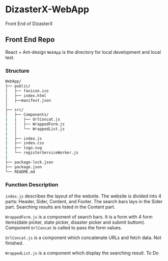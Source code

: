 # DizasterX-WebApp

Front End of DizasterX

## Front End Repo

React + Ant-design
`WebApp` is the directory for local development and local test.

### Structure

```bash
WebApp/
├── public/
│   ├── favicon.ico
│   ├── index.html
│   ├──manifest.json
│
├── src/
│   ├── Components/
|   |   ├── UrlConcat.js
|   │   ├── WrappedForm.js
|   │   └── WrappedList.js
|   │
|   ├── index.js
|   ├── index.css
|   ├── logo.svg
|   └── registerServiceWorker.js
|
├── package-lock.json
├── package.json
└── README.md
```

### Function Description

`index.js` describes the layout of the website. The website is divided into 4 parts: Header, Sider, Content, and Footer. The search bars lays in the Sider part. Searching results are listed in the Content part.

`WrappedForm.js` is a component of search bars. It is a form with 4 form items(date picker, state picker, disaster picker and submit buttom). Component `UrlConcat` is called to pass the form values.

`UrlConcat.js` is a component which concatenate URLs and fetch data.  Not finished.

`WrappedList.js` is a component which display the searching result. To Do